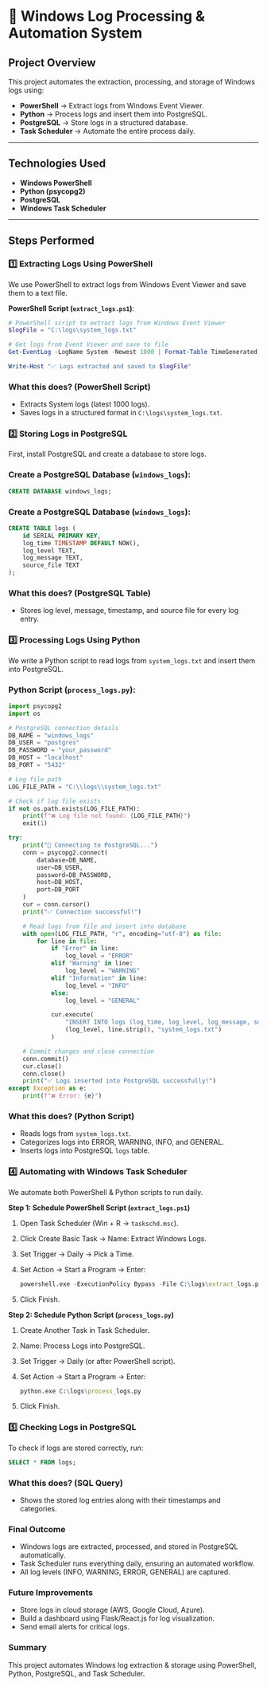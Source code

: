 # 📌 Windows Log Processing & Automation System

## Project Overview

This project automates the extraction, processing, and storage of Windows logs using:

- **PowerShell** → Extract logs from Windows Event Viewer.
- **Python** → Process logs and insert them into PostgreSQL.
- **PostgreSQL** → Store logs in a structured database.
- **Task Scheduler** → Automate the entire process daily.

---

## Technologies Used

- **Windows PowerShell**
- **Python (psycopg2)**
- **PostgreSQL**
- **Windows Task Scheduler**

---

## Steps Performed

### **1️⃣ Extracting Logs Using PowerShell**

We use PowerShell to extract logs from Windows Event Viewer and save them to a text file.

 **PowerShell Script (`extract_logs.ps1`)**:

```powershell
# PowerShell script to extract logs from Windows Event Viewer
$logFile = "C:\logs\system_logs.txt"

# Get logs from Event Viewer and save to file
Get-EventLog -LogName System -Newest 1000 | Format-Table TimeGenerated, EntryType, Message -AutoSize | Out-File -Encoding utf8 $logFile

Write-Host "✅ Logs extracted and saved to $logFile"
```
### What this does? (PowerShell Script)

- Extracts System logs (latest 1000 logs).
- Saves logs in a structured format in `C:\logs\system_logs.txt`.

### 2️⃣ Storing Logs in PostgreSQL

First, install PostgreSQL and create a database to store logs.

### Create a PostgreSQL Database (`windows_logs`):

```sql
CREATE DATABASE windows_logs;
```

### Create a PostgreSQL Database (`windows_logs`):

```sql
CREATE TABLE logs (
    id SERIAL PRIMARY KEY,
    log_time TIMESTAMP DEFAULT NOW(),
    log_level TEXT,
    log_message TEXT,
    source_file TEXT
);
```

### What this does? (PostgreSQL Table)

- Stores log level, message, timestamp, and source file for every log entry.

### 3️⃣ Processing Logs Using Python

We write a Python script to read logs from `system_logs.txt` and insert them into PostgreSQL.

### Python Script (`process_logs.py`):

```python
import psycopg2
import os

# PostgreSQL connection details
DB_NAME = "windows_logs"
DB_USER = "postgres"
DB_PASSWORD = "your_password"
DB_HOST = "localhost"
DB_PORT = "5432"

# Log file path
LOG_FILE_PATH = "C:\\logs\\system_logs.txt"

# Check if log file exists
if not os.path.exists(LOG_FILE_PATH):
    print(f"❌ Log file not found: {LOG_FILE_PATH}")
    exit(1)

try:
    print("🔄 Connecting to PostgreSQL...")
    conn = psycopg2.connect(
        database=DB_NAME,
        user=DB_USER,
        password=DB_PASSWORD,
        host=DB_HOST,
        port=DB_PORT
    )
    cur = conn.cursor()
    print("✅ Connection successful!")

    # Read logs from file and insert into database
    with open(LOG_FILE_PATH, "r", encoding="utf-8") as file:
        for line in file:
            if "Error" in line:
                log_level = "ERROR"
            elif "Warning" in line:
                log_level = "WARNING"
            elif "Information" in line:
                log_level = "INFO"
            else:
                log_level = "GENERAL"

            cur.execute(
                "INSERT INTO logs (log_time, log_level, log_message, source_file) VALUES (NOW(), %s, %s, %s)",
                (log_level, line.strip(), "system_logs.txt")
            )

    # Commit changes and close connection
    conn.commit()
    cur.close()
    conn.close()
    print("✅ Logs inserted into PostgreSQL successfully!")
except Exception as e:
    print(f"❌ Error: {e}")
```
### What this does? (Python Script)

- Reads logs from `system_logs.txt`.
- Categorizes logs into ERROR, WARNING, INFO, and GENERAL.
- Inserts logs into PostgreSQL `logs` table.

### 4️⃣ Automating with Windows Task Scheduler

We automate both PowerShell & Python scripts to run daily.

**Step 1: Schedule PowerShell Script (`extract_logs.ps1`)**

1.  Open Task Scheduler (Win + R → `taskschd.msc`).
2.  Click Create Basic Task → Name: Extract Windows Logs.
3.  Set Trigger → Daily → Pick a Time.
4.  Set Action → Start a Program → Enter:

    ```mathematica
    powershell.exe -ExecutionPolicy Bypass -File C:\logs\extract_logs.ps1
    ```

5.  Click Finish.

**Step 2: Schedule Python Script (`process_logs.py`)**

1.  Create Another Task in Task Scheduler.
2.  Name: Process Logs into PostgreSQL.
3.  Set Trigger → Daily (or after PowerShell script).
4.  Set Action → Start a Program → Enter:

    ```mathematica
    python.exe C:\logs\process_logs.py
    ```

5.  Click Finish.

### 5️⃣ Checking Logs in PostgreSQL

To check if logs are stored correctly, run:

```sql
SELECT * FROM logs;
```
### What this does? (SQL Query)
- Shows the stored log entries along with their timestamps and categories.

### Final Outcome
- Windows logs are extracted, processed, and stored in PostgreSQL automatically.
- Task Scheduler runs everything daily, ensuring an automated workflow.
- All log levels (INFO, WARNING, ERROR, GENERAL) are captured.

### Future Improvements
- Store logs in cloud storage (AWS, Google Cloud, Azure).
- Build a dashboard using Flask/React.js for log visualization.
- Send email alerts for critical logs.

### Summary
This project automates Windows log extraction & storage using PowerShell, Python, PostgreSQL, and Task Scheduler.
